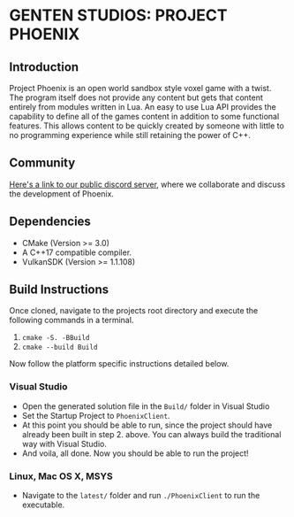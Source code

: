 # GENTEN STUDIOS: PROJECT PHOENIX
## Introduction
Project Phoenix is an open world sandbox style voxel game with a twist. The program itself does not provide any content but gets that content entirely from modules written in Lua. An easy to use Lua API provides the capability to define all of the games content in addition to some functional features. This allows content to be quickly created by someone with little to no programming experience while still retaining the power of C++. 

## Community
[Here's a link to our public discord server](https://discord.gg/XRttqAm), where we collaborate and discuss the development of Phoenix.

## Dependencies
- CMake (Version >= 3.0)
- A C++17 compatible compiler.
- VulkanSDK (Version >= 1.1.108)

## Build Instructions
Once cloned, navigate to the projects root directory and execute the following commands in a terminal.

  1. `cmake -S. -BBuild`
  2. `cmake --build Build`

Now follow the platform specific instructions detailed below.

### Visual Studio
  - Open the generated solution file in the `Build/` folder in Visual Studio
  - Set the Startup Project to `PhoenixClient`.
  - At this point you should be able to run, since the project should have already been
    built in step 2. above. You can always build the traditional way with Visual Studio.
  - And voila, all done. Now you should be able to run the project!

### Linux, Mac OS X, MSYS
 
  - Navigate to the `latest/` folder and run `./PhoenixClient` to run the executable.
